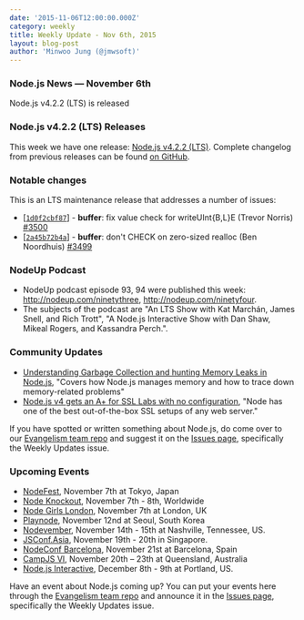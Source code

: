 ```yaml
---
date: '2015-11-06T12:00:00.000Z'
category: weekly
title: Weekly Update - Nov 6th, 2015
layout: blog-post
author: 'Minwoo Jung (@jmwsoft)'
---
```


### Node.js News — November 6th

Node.js v4.2.2 (LTS) is released

### Node.js v4.2.2 (LTS) Releases

This week we have one release: [Node.js v4.2.2 (LTS)](/blog/release/v4.2.2/). Complete changelog from previous releases can be found [on GitHub](https://github.com/nodejs/node/blob/main/CHANGELOG.md).

### Notable changes

This is an LTS maintenance release that addresses a number of issues:

- [[`1d0f2cbf87`](https://github.com/nodejs/node/commit/1d0f2cbf87)] - **buffer**: fix value check for writeUInt{B,L}E (Trevor Norris) [#3500](https://github.com/nodejs/node/pull/3500)
- [[`2a45b72b4a`](https://github.com/nodejs/node/commit/2a45b72b4a)] - **buffer**: don't CHECK on zero-sized realloc (Ben Noordhuis) [#3499](https://github.com/nodejs/node/pull/3499)

### NodeUp Podcast

- NodeUp podcast episode 93, 94 were published this week: <http://nodeup.com/ninetythree>, <http://nodeup.com/ninetyfour>.
- The subjects of the podcast are "An LTS Show with Kat Marchán, James Snell, and Rich Trott", "A Node.js Interactive Show with Dan Shaw, Mikeal Rogers, and Kassandra Perch.".

### Community Updates

- [Understanding Garbage Collection and hunting Memory Leaks in Node.js](http://apmblog.dynatrace.com/2015/11/04/understanding-garbage-collection-and-hunting-memory-leaks-in-node-js/), "Covers how Node.js manages memory and how to trace down memory-related problems"
- [Node.js v4 gets an A+ for SSL Labs with no configuration](https://certsimple.com/blog/node-js-ssl-labs), "Node has one of the best out-of-the-box SSL setups of any web server."

If you have spotted or written something about Node.js, do come over to our [Evangelism team repo](https://github.com/nodejs/evangelism) and suggest it on the [Issues page](https://github.com/nodejs/evangelism/issues), specifically the Weekly Updates issue.

### Upcoming Events

- [NodeFest](http://nodefest.jp/2015/), November 7th at Tokyo, Japan
- [Node Knockout](http://www.nodeknockout.com/), November 7th - 8th, Worldwide
- [Node Girls London](https://nodegirls.typeform.com/to/atW4HR), November 7th at London, UK
- [Playnode](http://playnode.io/), November 12nd at Seoul, South Korea
- [Nodevember](http://nodevember.org/), November 14th - 15th at Nashville, Tennessee, US.
- [JSConf.Asia](http://2015.jsconf.asia/), November 19th - 20th in Singapore.
- [NodeConf Barcelona](https://ti.to/barcelonajs/nodeconf-barcelona-2015), November 21st at Barcelona, Spain
- [CampJS VI](http://vi.campjs.com), November 20th – 23th at Queensland, Australia
- [Node.js Interactive](http://events.linuxfoundation.org/events/node-interactive), December 8th - 9th at Portland, US.

Have an event about Node.js coming up? You can put your events here through the [Evangelism team repo](https://github.com/nodejs/evangelism) and announce it in the [Issues page](https://github.com/nodejs/evangelism/issues), specifically the Weekly Updates issue.
